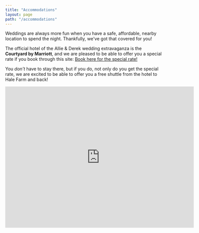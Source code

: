 ```yaml
---
title: "Accommodations"
layout: page
path: "/accommodations"
---
```


Weddings are always more fun when you have a safe, affordable, nearby location to spend the night. Thankfully, we've got that covered for you!

The official hotel of the Allie & Derek wedding extravaganza is the **Courtyard by Marriott**, and we are pleased to be able to offer you a special rate if you book through this site: [Book here for the special rate!](http://cwp.marriott.com/cakcy/tobinschneiderwedding/)

You _don't_ have to stay there, but if you do, not only do you get the special rate, we are excited to be able to offer you a free shuttle from the hotel to Hale Farm and back!

<iframe src="https://www.google.com/maps/embed?pb=!1m28!1m12!1m3!1d24022.825874716633!2d-81.55384407277819!3d41.18136822367953!2m3!1f0!2f0!3f0!3m2!1i1024!2i768!4f13.1!4m13!3e6!4m5!1s0x8830d942511c45ef%3A0xa273c0d0426f8f85!2sHale+Farm+%26+Village%2C+Oak+Hill+Road%2C+Bath%2C+OH!3m2!1d41.193670999999995!2d-81.592398!4m5!1s0x8831271afbc65519%3A0x55d191d00f78fb0f!2sCourtyard+by+Marriott+Akron+Stow%2C+4047+Bridgewater+Pkwy%2C+Stow%2C+OH+44224!3m2!1d41.177495!2d-81.480271!5e0!3m2!1sen!2sus!4v1516819737882" width="600" height="450" frameBorder="0" style="border:0" allowfullscreen></iframe>
